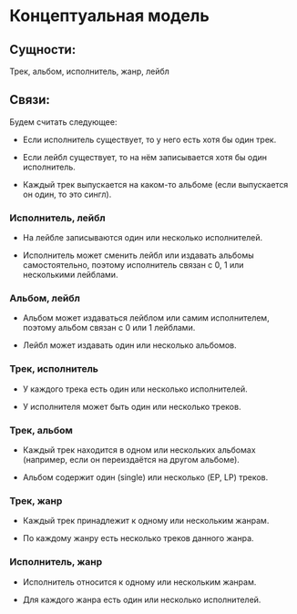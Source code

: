 # Концептуальная модель

## Сущности:

Трек, альбом, исполнитель, жанр, лейбл

## Связи:

Будем считать следующее:

- Если исполнитель существует, то у него есть хотя бы один трек.

- Если лейбл существует, то на нём записывается хотя бы один исполнитель.

- Каждый трек выпускается на каком-то альбоме (если выпускается он один, то это сингл).

### Исполнитель, лейбл

- На лейбле записываются один или несколько исполнителей.

- Исполнитель может сменить лейбл или издавать альбомы самостоятельно,
поэтому исполнитель связан с 0, 1 или несколькими лейблами.

### Альбом, лейбл

- Альбом может издаваться лейблом или самим исполнителем,
поэтому альбом связан с 0 или 1 лейблами.

- Лейбл может издавать один или несколько альбомов.

### Трек, исполнитель

- У каждого трека есть один или несколько исполнителей.

- У исполнителя может быть один или несколько треков.

### Трек, альбом

- Каждый трек находится в одном или нескольких альбомах (например, если он переиздаётся на другом альбоме).

- Альбом содержит один (single) или несколько (EP, LP) треков.

### Трек, жанр

- Каждый трек принадлежит к одному или нескольким жанрам.

- По каждому жанру есть несколько треков данного жанра.

### Исполнитель, жанр

- Исполнитель относится к одному или нескольким жанрам.

- Для каждого жанра есть один или несколько исполнителей.
